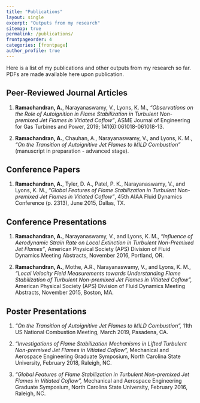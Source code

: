 ```yaml
---
title: "Publications"
layout: single
excerpt: "Outputs from my research"
sitemap: true
permalink: /publications/
frontpageorder: 4
categories: [frontpage]
author_profile: true
---
```


Here is a list of my publications and other outputs from my research so far. PDFs are made available here upon publication.

## Peer-Reviewed Journal Articles

1. **Ramachandran, A.**, Narayanaswamy, V., Lyons, K. M., _“Observations on the Role of Autoignition in Flame Stabilization in Turbulent Non-premixed Jet Flames in Vitiated Coflow”_, ASME Journal of Engineering for Gas Turbines and Power, 2019; 141(6):061018-061018-13.

2. **Ramachandran, A.**, Chauhan, A., Narayanaswamy, V., and Lyons, K. M., _“On the Transition of Autoignitive Jet Flames to MILD Combustion”_ (manuscript in preparation - advanced stage).

## Conference Papers

1. **Ramachandran, A.**, Tyler, D. A., Patel, P. K., Narayanaswamy, V., and Lyons, K. M., _“Global Features of Flame Stabilization in Turbulent Non-premixed Jet Flames in Vitiated Coflow”_, 45th AIAA Fluid Dynamics Conference (p. 2313), June 2015, Dallas, TX.

## Conference Presentations

1. **Ramachandran, A.**, Narayanaswamy, V., and Lyons, K. M., _“Influence of Aerodynamic Strain Rate on Local Extinction in Turbulent Non-Premixed Jet Flames”_, American Physical Society (APS) Division of Fluid Dynamics Meeting Abstracts, November 2016, Portland, OR.

2. **Ramachandran, A.**, Mothe, A.R., Narayanaswamy, V., and Lyons, K. M., _“Local Velocity Field Measurements towards Understanding Flame Stabilization of Turbulent Non-premixed Jet Flames in Vitiated Coflow”,_ American Physical Society (APS) Division of Fluid Dynamics Meeting Abstracts, November 2015, Boston, MA.

## Poster Presentations

1.  _“On the Transition of Autoignitive Jet Flames to MILD Combustion”,_ 11th US National Combustion Meeting, March 2019, Pasadena, CA.

2. _“Investigations of Flame Stabilization Mechanisms in Lifted Turbulent Non-premixed Jet Flames in Vitiated Coflow”,_ Mechanical and Aerospace Engineering Graduate Symposium, North Carolina State University, February 2018, Raleigh, NC.

3. _“Global Features of Flame Stabilization in Turbulent Non-premixed Jet Flames in Vitiated Coflow”,_ Mechanical and Aerospace Engineering Graduate Symposium, North Carolina State University, February 2016, Raleigh, NC.
